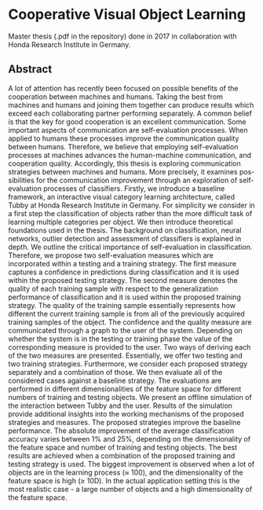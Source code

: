 # Cooperative Visual Object Learning

Master thesis (.pdf in the repository) done in 2017 in collaboration with Honda Research Institute in Germany. 

## Abstract 

A lot of attention has recently been focused on possible benefits of the cooperation between machines and humans. Taking the best from machines and humans and joining them together can produce results which exceed each collaborating partner performing separately. A common belief is that the key for good cooperation is an excellent communication. Some important aspects of communication are self-evaluation processes. When applied to humans these processes improve the communication quality between humans. Therefore, we believe that employing self-evaluation processes at machines advances the human-machine communication, and cooperation quality. Accordingly, this thesis is exploring communication strategies between machines and humans. More precisely, it examines pos- sibilities for the communication improvement through an exploration of self-evaluation processes of classifiers.
Firstly, we introduce a baseline framework, an interactive visual category learning architecture, called Tubby at Honda Research Institute in Germany. For simplicity we consider in a first step the classification of objects rather than the more difficult task of learning multiple categories per object. We then introduce theoretical foundations used in the thesis. The background on classification, neural networks, outlier detection and assessment of classifiers is explained in depth. We outline the critical importance of self-evaluation in classification. Therefore, we propose two self-evaluation measures which are incorporated within a testing and a training strategy. The first measure captures a confidence in predictions during classification and it is used within the proposed testing strategy. The second measure denotes the quality of each training sample with respect to the generalization performance of classification and it is used within the proposed training strategy. The quality of the training sample essentially represents how different the current training sample is from all of the previously acquired training samples of the object. The confidence and the quality measure are communicated through a graph to the user of the system. Depending on whether the system is in the testing or training phase the value of the corresponding measure is provided to the user. Two ways of deriving each of the two measures are presented. Essentially, we offer two testing and two training strategies. Furthermore, we consider each proposed strategy separately and a combination of those. We then evaluate all of the considered cases against a baseline strategy. The evaluations are performed in different dimensionalities of the feature space for different numbers of training and testing objects. We present an offline simulation of the interaction between Tubby and the user. Results of the simulation provide additional insights into the working mechanisms of the proposed strategies and measures.
The proposed strategies improve the baseline performance. The absolute improvement of the average classification accuracy varies between 1% and 25%, depending on the dimensionality of the feature space and number of training and testing objects. The best results are achieved when a combination of the proposed training and testing strategy is used. The biggest improvement is observed when a lot of objects are in the learning process (≈ 100), and the dimensionality of the feature space is high (≥ 10D). In the actual application setting this is the most realistic case - a large number of objects and a high dimensionality of the feature space.
